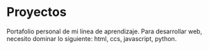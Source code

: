 # Proyectos
Portafolio personal de mi linea de aprendizaje.
Para desarrollar web, necesito dominar lo siguiente:
html,
ccs,
javascript,
python.
